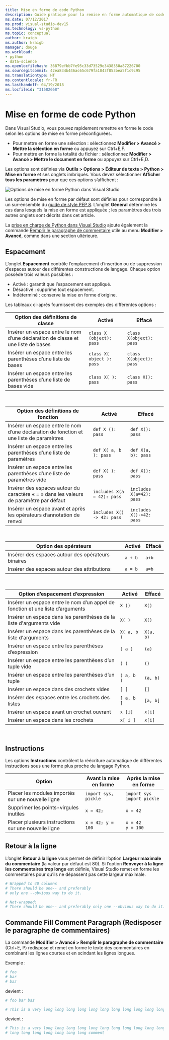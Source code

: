 ```yaml
---
title: Mise en forme de code Python
description: Guide pratique pour la remise en forme automatique de code Python dans Visual Studio, y compris l’espacement, les instructions, le retour à la ligne et les commentaires.
ms.date: 07/12/2017
ms.prod: visual-studio-dev15
ms.technology: vs-python
ms.topic: conceptual
author: kraigb
ms.author: kraigb
manager: douge
ms.workload:
- python
- data-science
ms.openlocfilehash: 36879efbb7fe95c33d73529e3438350a87226700
ms.sourcegitcommit: 42ea834b446ac65c679fa1043f853bea5f1c9c95
ms.translationtype: HT
ms.contentlocale: fr-FR
ms.lasthandoff: 04/19/2018
ms.locfileid: "31582668"
---
```

# <a name="formatting-python-code"></a>Mise en forme de code Python

Dans Visual Studio, vous pouvez rapidement remettre en forme le code selon les options de mise en forme préconfigurées.

- Pour mettre en forme une sélection : sélectionnez **Modifier > Avancé > Mettre la sélection en forme** ou appuyez sur Ctrl+E,F.
- Pour mettre en forme la totalité du fichier : sélectionnez **Modifier > Avancé > Mettre le document en forme** ou appuyez sur Ctrl+E,D.

Les options sont définies via **Outils > Options > Éditeur de texte > Python > Mise en forme** et ses onglets imbriqués. Vous devez sélectionner **Afficher tous les paramètres** pour que ces options s’affichent :

![Options de mise en forme Python dans Visual Studio](media/options-editor-formatting.png)

Les options de mise en forme par défaut sont définies pour correspondre à un sur-ensemble du [guide de style PEP 8](http://www.python.org/dev/peps/pep-0008/). L’onglet **Général** détermine les cas dans lesquels la mise en forme est appliquée ; les paramètres des trois autres onglets sont décrits dans cet article.

La [prise en charge de Python dans Visual Studio](installing-python-support-in-visual-studio.md) ajoute également la commande [Remplir le paragraphe de commentaire](#fill-comment-paragraph-command) utile au menu **Modifier > Avancé**, comme dans une section ultérieure.

## <a name="spacing"></a>Espacement

L’onglet **Espacement** contrôle l’emplacement d’insertion ou de suppression d’espaces autour des différentes constructions de langage. Chaque option possède trois valeurs possibles :

- Activé : garantit que l’espacement est appliqué.
- Désactivé : supprime tout espacement.
- Indéterminé : conserve la mise en forme d’origine.

Les tableaux ci-après fournissent des exemples des différentes options :

| Option des définitions de classe | Activé | Effacé |
| --- | --- | --- | 
| Insérer un espace entre le nom d’une déclaration de classe et une liste de bases | `class X (object): pass` | `class X(object): pass` | 
| Insérer un espace entre les parenthèses d’une liste de bases | `class X( object ): pass` | `class X(object): pass` |
| Insérer un espace entre les parenthèses d’une liste de bases vide | `class X( ): pass` | `class X(): pass` |

<br/>

| Option des définitions de fonction | Activé | Effacé |
| --- | --- | --- |
| Insérer un espace entre le nom d’une déclaration de fonction et une liste de paramètres | `def X (): pass` | `def X(): pass` | 
| Insérer un espace entre les parenthèses d’une liste de paramètres | `def X( a, b ): pass` | `def X(a, b): pass` |
| Insérer un espace entre les parenthèses d’une liste de paramètres vide | `def X( ): pass` | `def X(): pass` |
| Insérer des espaces autour du caractère « = » dans les valeurs de paramètre par défaut | `includes X(a = 42): pass` | `includes X(a=42): pass` |
| Insérer un espace avant et après les opérateurs d’annotation de renvoi | `includes X() -> 42: pass` | `includes X()->42: pass` |

<br/>

| Option des opérateurs | Activé | Effacé |
| --- | --- | --- |
| Insérer des espaces autour des opérateurs binaires | `a + b` | `a+b` |
| Insérer des espaces autour des attributions | `a = b` | `a=b` |

<br/>

| Option d’espacement d’expression | Activé | Effacé |
| --- | --- | --- |
| Insérer un espace entre le nom d’un appel de fonction et une liste d’arguments | `X ()` | `X()` |
| Insérer un espace dans les parenthèses de la liste d'arguments vide | `X( )` | `X()` |
| Insérer un espace dans les parenthèses de la liste d'arguments | `X( a, b )` | `X(a, b)` |
| Insérer un espace entre les parenthèses d’expression | `( a )` | `(a)` |
| Insérer un espace entre les parenthèses d’un tuple vide | `( )` | `()` |
| Insérer un espace entre les parenthèses d’un tuple | `( a, b )` | `(a, b)` |
| Insérer un espace dans des crochets vides | `[ ]` | `[]` |
| Insérer des espaces entre les crochets des listes | `[ a, b ]` | `[a, b]` |
| Insérer un espace avant un crochet ouvrant | `x [i]` | `x[i]` |
| Insérer un espace dans les crochets | `x[ i ]` | `x[i]` |

<br/>

## <a name="statements"></a>Instructions

Les options **Instructions** contrôlent la réécriture automatique de différentes instructions sous une forme plus proche du langage Python.

| Option | Avant la mise en forme | Après la mise en forme |
| --- | --- | --- |
| Placer les modules importés sur une nouvelle ligne | `import sys, pickle` | `import sys`<br/>`import pickle` |
| Supprimer les points-virgules inutiles | `x = 42;` | `x = 42` |
| Placer plusieurs instructions sur une nouvelle ligne | `x = 42; y = 100` | `x = 42`<br/>`y = 100` |

## <a name="wrapping"></a>Retour à la ligne

L’onglet **Retour à la ligne** vous permet de définir l’option **Largeur maximale du commentaire** (la valeur par défaut est 80). Si l’option **Renvoyer à la ligne les commentaires trop longs** est définie, Visual Studio remet en forme les commentaires pour qu’ils ne dépassent pas cette largeur maximale.

```python
# Wrapped to 40 columns
# There should be one-- and preferably
# only one --obvious way to do it.
```

```python
# Not-wrapped:
# There should be one-- and preferably only one --obvious way to do it.
```

## <a name="fill-comment-paragraph-command"></a>Commande Fill Comment Paragraph (Redisposer le paragraphe de commentaires)

La commande **Modifier > Avancé > Remplir le paragraphe de commentaire** (Ctrl+E, P) redispose et remet en forme le texte des commentaires en combinant les lignes courtes et en scindant les lignes longues.

Exemple :

```python
# foo
# bar
# baz
```

devient :

```python
# foo bar baz
```

```python
# This is a very long long long long long long long long long long long long long long long long long long long comment
```

devient :

```python
# This is a very long long long long long long long long long long long long
# long long long long long long long comment
```
